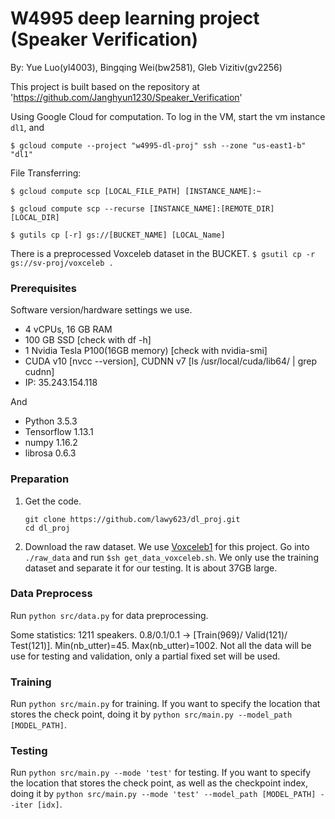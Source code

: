 # W4995 deep learning project (Speaker Verification)

By: Yue Luo(yl4003), Bingqing Wei(bw2581), Gleb Vizitiv(gv2256)

This project is built based on the repository at 'https://github.com/Janghyun1230/Speaker_Verification'

Using Google Cloud for computation.
To log in the VM, start the vm instance `dl1`, and

` $ gcloud compute --project "w4995-dl-proj" ssh --zone "us-east1-b" "dl1" `

File Transferring:

`$ gcloud compute scp [LOCAL_FILE_PATH] [INSTANCE_NAME]:~`

`$ gcloud compute scp --recurse [INSTANCE_NAME]:[REMOTE_DIR] [LOCAL_DIR]`

`$ gutils cp [-r] gs://[BUCKET_NAME] [LOCAL_Name]`

There is a preprocessed Voxceleb dataset in the BUCKET.
`$ gsutil cp -r gs://sv-proj/voxceleb . `

### Prerequisites
Software version/hardware settings we use.

- 4 vCPUs, 16 GB RAM
- 100 GB SSD [check with df -h]
- 1 Nvidia Tesla P100(16GB memory)  [check with nvidia-smi]
- CUDA v10 [nvcc --version], CUDNN v7 [ls /usr/local/cuda/lib64/ | grep cudnn]
- IP: 35.243.154.118

And
- Python 3.5.3
- Tensorflow 1.13.1
- numpy 1.16.2
- librosa 0.6.3


### Preparation
1. Get the code.
   ```Shell
   git clone https://github.com/lawy623/dl_proj.git
   cd dl_proj
   ```

 2. Download the raw dataset. We use [Voxceleb1](http://www.robots.ox.ac.uk/~vgg/data/voxceleb/vox1.html) for this project.
 Go into `./raw_data` and run `$sh get_data_voxceleb.sh`. We only use the training dataset and separate it for our testing. It is about 37GB large.

### Data Preprocess
Run `python src/data.py` for data preprocessing.

Some statistics: 1211 speakers. 0.8/0.1/0.1 -> [Train(969)/ Valid(121)/ Test(121)]. Min(nb_utter)=45. Max(nb_utter)=1002. Not all the data will be use for testing and validation,
only a partial fixed set will be used.

### Training
Run `python src/main.py` for training. If you want to specify the location that stores the check point, doing it by `python src/main.py --model_path [MODEL_PATH]`.


### Testing
Run `python src/main.py --mode 'test'` for testing. If you want to specify the location that stores the check point, as well as the checkpoint index,
doing it by `python src/main.py --mode 'test' --model_path [MODEL_PATH] --iter [idx]`.
